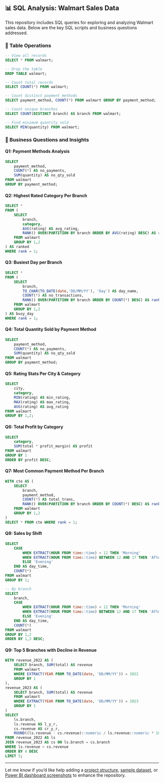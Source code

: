 ## 📊 SQL Analysis: Walmart Sales Data

This repository includes SQL queries for exploring and analyzing Walmart sales data. Below are the key SQL scripts and business questions addressed.

### 📁 Table Operations

```sql
-- View all records
SELECT * FROM walmart;

-- Drop the table
DROP TABLE walmart;

-- Count total records
SELECT COUNT(*) FROM walmart;

-- Count distinct payment methods
SELECT payment_method, COUNT(*) FROM walmart GROUP BY payment_method;

-- Count unique branches
SELECT COUNT(DISTINCT branch) AS branch FROM walmart;

-- Find minimum quantity sold
SELECT MIN(quantity) FROM walmart;
```

### 📌 Business Questions and Insights

#### Q1: Payment Methods Analysis

```sql
SELECT 
    payment_method,
    COUNT(*) AS no_payments,
    SUM(quantity) AS no_qty_sold
FROM walmart
GROUP BY payment_method;
```

#### Q2: Highest Rated Category Per Branch

```sql
SELECT *
FROM (
    SELECT
        branch,
        category,
        AVG(rating) AS avg_rating,
        RANK() OVER(PARTITION BY branch ORDER BY AVG(rating) DESC) AS rank
    FROM walmart
    GROUP BY 1,2
) AS ranked
WHERE rank = 1;
```

#### Q3: Busiest Day per Branch

```sql
SELECT *
FROM (
    SELECT
        branch,
        TO_CHAR(TO_DATE(date,'DD/MM/YY'), 'Day') AS day_name,
        COUNT(*) AS no_transactions,
        RANK() OVER(PARTITION BY branch ORDER BY COUNT(*) DESC) AS rank
    FROM walmart
    GROUP BY 1,2
) AS busy_day
WHERE rank = 1;
```

#### Q4: Total Quantity Sold by Payment Method

```sql
SELECT 
    payment_method,
    COUNT(*) AS no_payments,
    SUM(quantity) AS no_qty_sold
FROM walmart
GROUP BY payment_method;
```

#### Q5: Rating Stats Per City & Category

```sql
SELECT
    city,
    category,
    MIN(rating) AS min_rating,
    MAX(rating) AS max_rating,
    AVG(rating) AS avg_rating
FROM walmart
GROUP BY 1,2;
```

#### Q6: Total Profit by Category

```sql
SELECT
    category,
    SUM(total * profit_margin) AS profit
FROM walmart
GROUP BY 1
ORDER BY profit DESC;
```

#### Q7: Most Common Payment Method Per Branch

```sql
WITH cte AS (
    SELECT 
        branch,
        payment_method,
        COUNT(*) AS total_trans,
        RANK() OVER(PARTITION BY branch ORDER BY COUNT(*) DESC) AS rank
    FROM walmart
    GROUP BY 1,2
)
SELECT * FROM cte WHERE rank = 1;
```

#### Q8: Sales by Shift

```sql
SELECT
    CASE 
        WHEN EXTRACT(HOUR FROM time::time) < 12 THEN 'Morning'
        WHEN EXTRACT(HOUR FROM time::time) BETWEEN 12 AND 17 THEN 'Afternoon'
        ELSE 'Evening'
    END AS day_time,
    COUNT(*)
FROM walmart
GROUP BY 1;

-- By branch
SELECT
    branch,
    CASE 
        WHEN EXTRACT(HOUR FROM time::time) < 12 THEN 'Morning'
        WHEN EXTRACT(HOUR FROM time::time) BETWEEN 12 AND 17 THEN 'Afternoon'
        ELSE 'Evening'
    END AS day_time,
    COUNT(*)
FROM walmart
GROUP BY 1,2
ORDER BY 1,3 DESC;
```

#### Q9: Top 5 Branches with Decline in Revenue

```sql
WITH revenue_2022 AS (
    SELECT branch, SUM(total) AS revenue
    FROM walmart
    WHERE EXTRACT(YEAR FROM TO_DATE(date, 'DD/MM/YY')) = 2022
    GROUP BY 1
),
revenue_2023 AS (
    SELECT branch, SUM(total) AS revenue
    FROM walmart
    WHERE EXTRACT(YEAR FROM TO_DATE(date, 'DD/MM/YY')) = 2023
    GROUP BY 1
)
SELECT 
    ls.branch,
    ls.revenue AS l_y_r,
    cs.revenue AS cr_y_r,
    ROUND((ls.revenue - cs.revenue)::numeric / ls.revenue::numeric * 100, 2) AS rev_dec_ratio
FROM revenue_2022 AS ls
JOIN revenue_2023 AS cs ON ls.branch = cs.branch
WHERE ls.revenue > cs.revenue
ORDER BY 4 DESC
LIMIT 5;
```

---

Let me know if you’d like help adding a [project structure](f), [sample dataset](f), or [Power BI dashboard screenshots](f) to enhance the repository.

